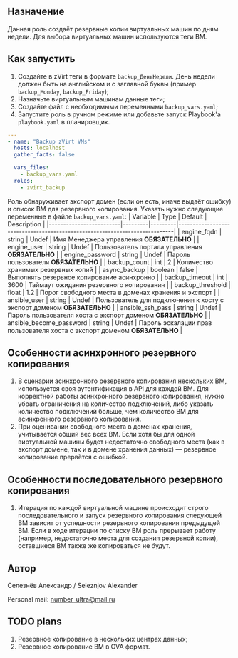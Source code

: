 ## Назначение
Данная роль создаёт резервные копии виртуальных машин по дням недели. Для выбора виртуальных машин используются теги ВМ.

## Как запустить
1. Создайте в zVirt теги в формате `backup_ДеньНедели`. День недели должен быть на английском и с заглавной буквы (пример `backup_Monday`, `backup_Friday`);
2. Назначьте виртуальным машинам данные теги;
3. Создайте файл с необходимыми переменными `backup_vars.yaml`; 
4. Запустите роль в ручном режиме или добавьте запуск Playbook'а `playbook.yaml` в планировщик.

```YAML
---
- name: "Backup zVirt VMs"
  hosts: localhost
  gather_facts: false

  vars_files:
    - backup_vars.yaml
  roles:
    - zvirt_backup
```

Роль обнаруживает экспорт домен (если он есть, иначе выдаёт ошибку) и список ВМ для резервного копирования. Указать нужно следующие переменные в файле `backup_vars.yaml`:
| Variable                | Type    | Default | Description                                                                |
|-------------------------|---------|---------|----------------------------------------------------------------------------|
| engine_fqdn             | string  | Undef   | Имя Менеджера управления **ОБЯЗАТЕЛЬНО**                                   |
| engine_user             | string  | Undef   | Пользователь портала управления **ОБЯЗАТЕЛЬНО**                            |
| engine_password         | string  | Undef   | Пароль пользователя **ОБЯЗАТЕЛЬНО**                                        |
| backup_count            | int     | 2       | Количество хранимых резервных копий                                        |
| async_backup            | boolean | false   | Выполнять резервное копирование асинхронно                                 |
| backup_timeout          | int     | 3600    | Таймаут ожидания резервного копирования                                    |
| backup_threshold        | float   | 1.2     | Порог свободного места в доменах хранения и экспорт                        |
| ansible_user            | string  | Undef   | Пользователь для подключения к хосту с экспорт доменом **ОБЯЗАТЕЛЬНО**     |
| ansible_ssh_pass        | string  | Undef   | Пароль пользователя хоста с экспорт доменом **ОБЯЗАТЕЛЬНО**                |
| ansible_become_password | string  | Undef   | Пароль эскалации прав пользователя хоста с экспорт доменом **ОБЯЗАТЕЛЬНО** |

## Особенности асинхронного резервного копирования
1. В сценарии асинхронного резервного копирования нескольких ВМ, используется своя аутентификация в API для каждой ВМ. Для корректной работы асинхронного резервного копирования, нужно убрать ограничения на количество подключений, либо указать количество подключений больше, чем количество ВМ для асинхронного резервного копирования.
2. При оценивании свободного места в доменах хранения, учитывается общий вес всех ВМ. Если хотя бы для одной виртуальной машины будет недостаточно свободного места (как в экспорт домене, так и в домене хранения данных) — резервное копирование прервётся с ошибкой.

## Особенности последовательного резервного копирования
1. Итерация по каждой виртуальной машине происходит строго последовательного и запуск резервного копирования следующей ВМ зависит от успешности резервного копирования предыдущей ВМ. Если в ходе итерации по списку ВМ роль прерывает работу (например, недостаточно места для создания резервной копии), оставшиеся ВМ также же копироваться не будут.

## Автор
Селезнёв Александр / Seleznjov Alexander

Personal mail: number_ultra@mail.ru

## TODO plans
1. Резервное копирование в нескольких центрах данных;
2. Резервное копирование ВМ в OVA формат.

